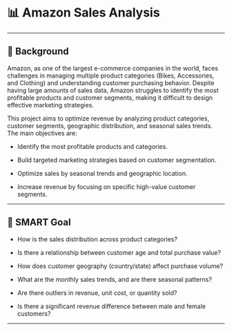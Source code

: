 
# 📊 Amazon Sales Analysis

---

## 📌 Background
Amazon, as one of the largest e-commerce companies in the world, faces challenges in managing multiple product categories (Bikes, Accessories, and Clothing) and understanding customer purchasing behavior. Despite having large amounts of sales data, Amazon struggles to identify the most profitable products and customer segments, making it difficult to design effective marketing strategies.

This project aims to optimize revenue by analyzing product categories, customer segments, geographic distribution, and seasonal sales trends. The main objectives are:

- Identify the most profitable products and categories.

- Build targeted marketing strategies based on customer segmentation.

- Optimize sales by seasonal trends and geographic location.

- Increase revenue by focusing on specific high-value customer segments.

---

## 🎯 SMART Goal

- How is the sales distribution across product categories?

- Is there a relationship between customer age and total purchase value?

- How does customer geography (country/state) affect purchase volume?

- What are the monthly sales trends, and are there seasonal patterns?

- Are there outliers in revenue, unit cost, or quantity sold?

-  Is there a significant revenue difference between male and female customers?

---
